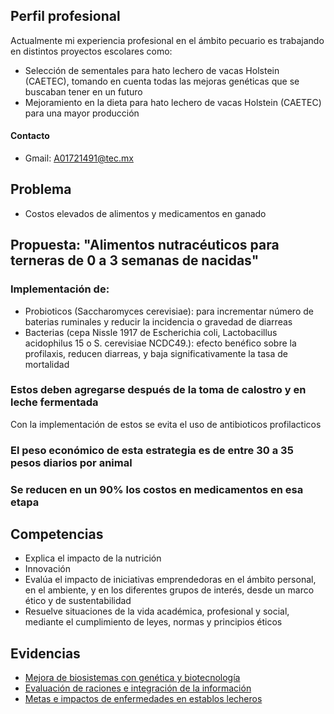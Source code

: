 ## Perfil profesional 

Actualmente mi experiencia profesional en el ámbito pecuario es trabajando en distintos proyectos escolares como:
-	Selección de sementales para hato lechero de vacas Holstein (CAETEC), tomando en cuenta todas las mejoras genéticas que se buscaban tener en un futuro 
-	Mejoramiento en la dieta para hato lechero de vacas Holstein (CAETEC) para una mayor producción

#### Contacto
- Gmail: A01721491@tec.mx

## Problema
- Costos elevados de alimentos y medicamentos en ganado

## Propuesta: "Alimentos nutracéuticos para terneras de 0 a 3 semanas de nacidas"
### Implementación de:
- Probioticos (Saccharomyces cerevisiae): para incrementar número de baterias ruminales y reducir la incidencia o gravedad de diarreas
- Bacterias (cepa Nissle 1917 de Escherichia coli, Lactobacillus acidophilus 15 o S. cerevisiae NCDC49.): efecto benéfico sobre la profilaxis, reducen diarreas,  y baja significativamente la tasa de mortalidad 

### Estos deben agregarse después de la toma de calostro y en leche fermentada

Con la implementación de estos se evita el uso de antibioticos profilacticos 

### El peso económico de esta estrategia es de entre 30 a 35 pesos diarios por animal
### Se reducen en un 90% los costos en medicamentos en esa etapa 

## Competencias 
 - Explica el impacto de la nutrición
 - Innovación
 - Evalúa el impacto de iniciativas emprendedoras en el ámbito personal, en el ambiente, y en los diferentes grupos de interés, desde un marco ético y de sustentabilidad
 - Resuelve situaciones de la vida académica, profesional y social, mediante el cumplimiento de leyes, normas y principios éticos

## Evidencias 
- [Mejora de biosistemas con genética y biotecnología](https://drive.google.com/file/d/1CjwWegONvLmLnxJd_gEryZkCqLQ9qQmB/view?usp=sharing)
- [Evaluación de raciones e integración de la información](https://drive.google.com/file/d/1c8tWiiZFyKEYGNQnPLZFNAcjHeV9j_fX/view?usp=sharing)
- [Metas e impactos de enfermedades en establos lecheros](https://drive.google.com/file/d/1n4G-3Bk_E_LKHBFQhG58F8Jod_GAbGRz/view?usp=sharing)



